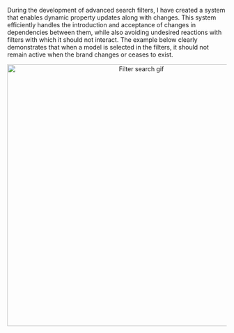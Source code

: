 During the development of advanced search filters, I have created a system that enables dynamic property updates along with changes. This system efficiently handles the introduction and acceptance of changes in dependencies between them, while also avoiding undesired reactions with filters with which it should not interact.
The example below clearly demonstrates that when a model is selected in the filters, it should not remain active when the brand changes or ceases to exist.

<div align="center">
        <img align="center" width="600" src="/avatar.gif" alt="Filter search gif" />
</div>

